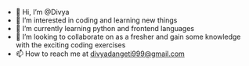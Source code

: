 - 👋 Hi, I’m @Divya
- 👀 I’m interested in coding  and learning new things
- 🌱 I’m currently learning python and frontend languages
- 💞️ I’m looking to collaborate on as a fresher and gain some knowledge with the exciting coding exercises
- 📫 How to reach me at divyadangeti999@gmail.com

<!---
divadiya/divadiya is a ✨ special ✨ repository because its `README.md` (this file) appears on your GitHub profile.
You can click the Preview link to take a look at your changes.
--->

